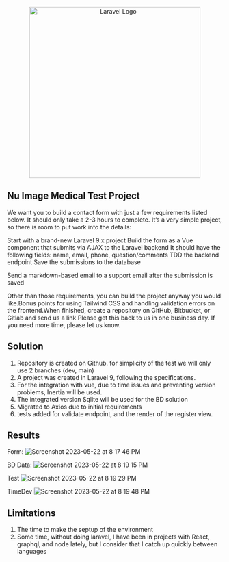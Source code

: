 <p align="center"><a href="https://laravel.com" target="_blank"><img src="https://raw.githubusercontent.com/laravel/art/master/logo-lockup/5%20SVG/2%20CMYK/1%20Full%20Color/laravel-logolockup-cmyk-red.svg" width="400" alt="Laravel Logo"></a></p>


## Nu Image Medical Test Project

We want you to build a contact form with just a few requirements listed below. It should only take a 2-3 hours to complete. It’s a very simple project, so there is room to put work into the details:

Start with a brand-new Laravel 9.x project
Build the form as a Vue component that submits via AJAX to the Laravel backend
It should have the following fields: name, email, phone, question/comments
TDD the backend endpoint
Save the submissions to the database

Send a markdown-based email to a support email after the submission is saved

Other than those requirements, you can build the project anyway you would like.Bonus points for using Tailwind CSS and handling validation errors on the frontend.When finished, create a repository on GitHub, Bitbucket, or Gitlab and send us a link.Please get this back to us in one business day. If you need more time, please let us know.

## Solution

1. Repository is created on Github. for simplicity of the test we will only use 2 branches (dev, main)
2. A project was created in Laravel 9, following the specifications.
3. For the integration with vue, due to time issues and preventing version problems, Inertia will be used.
4. The integrated version Sqlite will be used for the BD solution
5. Migrated to Axios due to initial requirements
6. tests added for validate endpoint, and the render of the register view.

## Results

Form:
![Screenshot 2023-05-22 at 8 17 46 PM](https://github.com/ricardomoraworking/test-medical-v1/assets/107133350/f3991ace-bd83-413e-9800-c0d5ff71b8e6)

BD Data:
![Screenshot 2023-05-22 at 8 19 15 PM](https://github.com/ricardomoraworking/test-medical-v1/assets/107133350/836dc405-980b-46ee-ba87-dd61e9f66e1e)

Test
![Screenshot 2023-05-22 at 8 19 29 PM](https://github.com/ricardomoraworking/test-medical-v1/assets/107133350/e8d95796-b4b6-4771-b820-52140cc0ff4e)

TimeDev
![Screenshot 2023-05-22 at 8 19 48 PM](https://github.com/ricardomoraworking/test-medical-v1/assets/107133350/fc8b58a7-38ee-4f1c-9125-6849b5855711)

## Limitations
1. The time to make the septup of the environment 
2. Some time, without doing laravel, I have been in projects with React, graphql, and node lately, but I consider that I catch up quickly between languages
